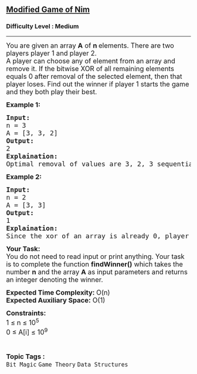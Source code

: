 <h2><a href="https://www.geeksforgeeks.org/problems/variation-in-nim-game4317/1">Modified Game of Nim</a></h2><h3>Difficulty Level : Medium</h3><hr><div class="problems_problem_content__Xm_eO"><p><span style="font-size: 18px;">You are given an array <strong>A</strong>&nbsp;of <strong>n&nbsp;</strong>elements. There are two players player 1&nbsp;and player 2.<br>A player can choose any of element from an array and remove it. If the bitwise XOR of all remaining elements equals 0 after removal of the selected element, then that player loses. Find out the winner if player 1 starts the game and they both play&nbsp;their best.&nbsp;</span></p>
<p><span style="font-size: 18px;"><strong>Example 1:</strong></span></p>
<pre><span style="font-size: 18px;"><strong>Input:</strong> <br>n = 3
A = [3, 3, 2]
<strong>Output:</strong> <br>2
<strong>Explaination:</strong> <br>Optimal removal of values are 3, 2, 3 sequentially. Then the array is empty. So player 2 wins.</span></pre>
<p><span style="font-size: 18px;"><strong>Example 2:</strong></span></p>
<pre><span style="font-size: 18px;"><strong>Input:</strong> <br>n = 2
A = [3, 3]
<strong>Output:</strong> <br>1
<strong>Explaination:</strong> <br>Since the xor of an array is already 0, player 1 wins.</span></pre>
<p><span style="font-size: 18px;"><strong>Your Task:</strong><br>You do not need to read input or print anything. Your task is to complete the function <strong>findWinner()</strong> which takes the number <strong>n</strong> and the array <strong>A</strong> as input parameters and returns an integer denoting the winner.</span></p>
<p><span style="font-size: 18px;"><strong>Expected Time Complexity: </strong>O(n)<br><strong>Expected Auxiliary Space:</strong> O(1)</span></p>
<p><span style="font-size: 18px;"><strong>Constraints:</strong><br>1 ≤ n ≤ 10<sup>5</sup><br>0 ≤ A[i] ≤ 10<sup>9</sup></span></p></div><br><p><span style=font-size:18px><strong>Topic Tags : </strong><br><code>Bit Magic</code>&nbsp;<code>Game Theory</code>&nbsp;<code>Data Structures</code>&nbsp;